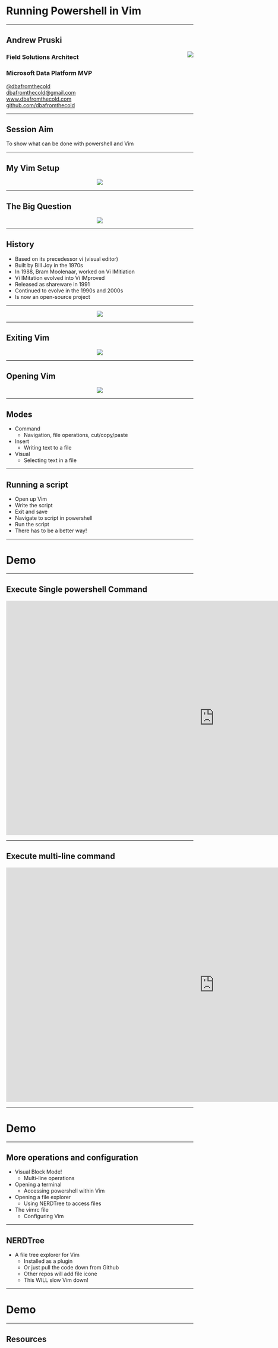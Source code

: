 # Running Powershell in Vim

---

## Andrew Pruski

<img src="images/apruski.jpg" style="float: right"/>

### Field Solutions Architect
### Microsoft Data Platform MVP 

<!-- .slide: style="text-align: left;"> -->
<i class="fab fa-twitter"></i><a href="https://twitter.com/dbafromthecold">  @dbafromthecold</a><br>
<i class="fas fa-envelope"></i>  dbafromthecold@gmail.com<br>
<i class="fab fa-wordpress"></i>  www.dbafromthecold.com<br>
<i class="fab fa-github"></i><a href="https://github.com/dbafromthecold">  github.com/dbafromthecold</a>

---

## Session Aim
<!-- .slide: style="text-align: left;"> -->
To show what can be done with powershell and Vim

---

## My Vim Setup
<!-- .slide: style="text-align: left;"> -->
<p align="center">
  <img src="images/vim_setup.png" />
</p>

---

## The Big Question
<!-- .slide: style="text-align: left;"> -->
<p align="center">
  <img src="images/ytho.png" />
</p>

---

## History
<!-- .slide: style="text-align: left;"> -->
- Based on its precedessor vi (visual editor)
- Built by Bill Joy in the 1970s
- In 1988, Bram Moolenaar, worked on Vi IMitiation
- Vi IMitation evolved into Vi IMproved
- Released as shareware in 1991
- Continued to evolve in the 1990s and 2000s
- Is now an open-source project

---

<p align="center">
  <img src="images/vim_keyboard_2.png" />
</p>

---

## Exiting Vim
<!-- .slide: style="text-align: left;"> -->
<p align="center">
<img src="images/HowToExitVim.gif"/>
</p>

---

## Opening Vim
<!-- .slide: style="text-align: left;"> -->
<p align="center">
<img src="images/vim_start_screen.png"/>
</p>

---

## Modes
<!-- .slide: style="text-align: left;"> -->
- Command
  + Navigation, file operations, cut/copy/paste
- Insert
  + Writing text to a file
- Visual
  + Selecting text in a file
  
---

## Running a script
<!-- .slide: style="text-align: left;"> -->
- Open up Vim <!-- .element: class="fragment" data-fragment-index="1" -->
- Write the script<!-- .element: class="fragment" data-fragment-index="2" -->
- Exit and save<!-- .element: class="fragment" data-fragment-index="3" -->
- Navigate to script in powershell<!-- .element: class="fragment" data-fragment-index="4" -->
- Run the script<!-- .element: class="fragment" data-fragment-index="5" -->
- There has to be a better way!<!-- .element: class="fragment" data-fragment-index="6" -->

---

# Demo

---

## Execute Single powershell Command
<!-- .slide: style="text-align: left;"> -->
<iframe width="1120" height="630" src="https://www.youtube.com/embed/ssNJExTNUco" title="Single powershell commands in Vim" frameborder="0" allow="accelerometer; autoplay; clipboard-write; encrypted-media; gyroscope; picture-in-picture; web-share" allowfullscreen></iframe>

---

## Execute multi-line command
<!-- .slide: style="text-align: left;"> -->
<iframe width="1120" height="630" src="https://www.youtube.com/embed/8pGGpJMJs4w" title="Multi-line commands in Vim" frameborder="0" allow="accelerometer; autoplay; clipboard-write; encrypted-media; gyroscope; picture-in-picture; web-share" allowfullscreen></iframe>

---

# Demo

---

## More operations and configuration
<!-- .slide: style="text-align: left;"> -->
- Visual Block Mode!
  + Multi-line operations
- Opening a terminal
  + Accessing powershell within Vim
- Opening a file explorer
  + Using NERDTree to access files
- The vimrc file
  + Configuring Vim

---

## NERDTree
<!-- .slide: style="text-align: left;"> -->
- A file tree explorer for Vim
  + Installed as a plugin
  + Or just pull the code down from Github
  + Other repos will add file icone
  + This WILL slow Vim down!

---

# Demo

---

## Resources
<!-- .slide: style="text-align: left;"> -->


